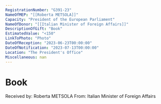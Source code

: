 ```yaml
---
RegistrationNumber: "G391-23"
NameOfMEP: "[[Roberta METSOLA]]"
Capacity: "President of the European Parliament"
NameOfDonor: "[[Italian Minister of Foreign Affairs]]"
DescriptionOfGift: "Book"
EstimatedValue: "<150"
LinkToPhoto: "Photo"
DateOfReception: "2023-06-23T00:00:00"
DateOfNotification: "2023-07-13T00:00:00"
Location: "The President's Office"
Miscellaneous: nan
---
```


# Book

Received by: Roberta METSOLA
From: Italian Minister of Foreign Affairs
